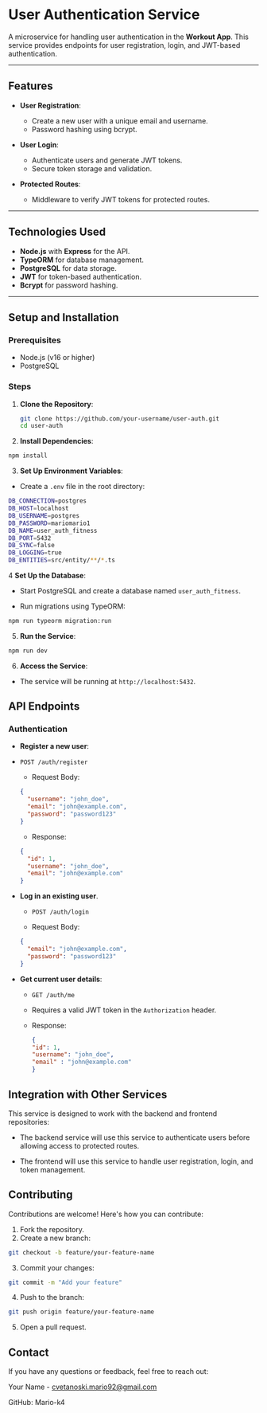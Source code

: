 # **User Authentication Service**

A microservice for handling user authentication in the **Workout App**. This service provides endpoints for user registration, login, and JWT-based authentication.

---

## **Features**

- **User Registration**:
  - Create a new user with a unique email and username.
  - Password hashing using bcrypt.

- **User Login**:
  - Authenticate users and generate JWT tokens.
  - Secure token storage and validation.

- **Protected Routes**:
  - Middleware to verify JWT tokens for protected routes.

---

## **Technologies Used**

- **Node.js** with **Express** for the API.
- **TypeORM** for database management.
- **PostgreSQL** for data storage.
- **JWT** for token-based authentication.
- **Bcrypt** for password hashing.

---

## **Setup and Installation**

### **Prerequisites**
- Node.js (v16 or higher)
- PostgreSQL

### **Steps**

1. **Clone the Repository**:
   ```bash
   git clone https://github.com/your-username/user-auth.git
   cd user-auth
   
2. **Install Dependencies**:
```bash
npm install
```

3. **Set Up Environment Variables**:
- Create a ```.env``` file in the root directory:
```bash
DB_CONNECTION=postgres
DB_HOST=localhost
DB_USERNAME=postgres
DB_PASSWORD=mariomario1
DB_NAME=user_auth_fitness
DB_PORT=5432
DB_SYNC=false
DB_LOGGING=true
DB_ENTITIES=src/entity/**/*.ts
```

4 **Set Up the Database**:

- Start PostgreSQL and create a database named ```user_auth_fitness```.

- Run migrations using TypeORM:

```bash
npm run typeorm migration:run
```
5. **Run the Service**:

```bash
npm run dev
```
6. **Access the Service**:

- The service will be running at ```http://localhost:5432```.

## **API Endpoints**
### **Authentication**
- **Register a new user**:
- ```POST /auth/register``` 

  - Request Body:

  ```json
  {
    "username": "john_doe",
    "email": "john@example.com",
    "password": "password123"
  }
  ```
  - Response:

  ```json
  {
    "id": 1,
    "username": "john_doe",
    "email": "john@example.com"
  }
  ```
- **Log in an existing user**.
  - ```POST /auth/login```

  - Request Body:

  ```json
  {
    "email": "john@example.com",
    "password": "password123"
  }
  ```
- **Get current user details**:
  - ```GET /auth/me```

  - Requires a valid JWT token in the ```Authorization``` header.
  - Response:
    ```json
    {
    "id": 1,
    "username": "john_doe",
    "email" : "john@example.com"
    }
    ```

## **Integration with Other Services**
This service is designed to work with the backend and frontend repositories:

  - The backend service will use this service to authenticate users before allowing access to protected routes.

  - The frontend will use this service to handle user registration, login, and token management.

## **Contributing**
Contributions are welcome! Here's how you can contribute:

  1. Fork the repository.
  2. Create a new branch:

  ```bash
  git checkout -b feature/your-feature-name
  ```
  3. Commit your changes:

  ```bash
  git commit -m "Add your feature"
  ```
  4. Push to the branch:
  
  ```bash
  git push origin feature/your-feature-name
```
  5. Open a pull request.


## **Contact**
If you have any questions or feedback, feel free to reach out:

Your Name - cvetanoski.mario92@gmail.com

GitHub: Mario-k4

